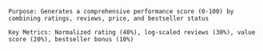     Purpose: Generates a comprehensive performance score (0-100) by combining ratings, reviews, price, and bestseller status

    Key Metrics: Normalized rating (40%), log-scaled reviews (30%), value score (20%), bestseller bonus (10%)
